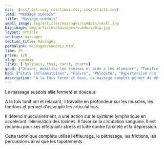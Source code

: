 ```yaml
---
css:  [css/list.css, css/links.css, css/article.css]
lead: "Massage suédois"
title: "Massage suédois"
small_image: img/articles/massages/suedois/small.jpg
big_image: img/articles/massages/suedois/big.jpg
layout: article
section: massages
section_title: Massages
permalink: massages/suedois.html
time: 2h
price: 120
slug: suedois
links: [ balinais, thai, tarif, charte]
good: ["Draine, mobilise les toxines et aide à les éliminer", "Tonifie et relance la circulation sanguine et lymphatique", "Apaise le système nerveux", "Détend musculairement en profondeur"]
bad: ["Etats inflammatoires", "Fièvre", "Phlébite", "Hypertension non traitée"]
description: "A la fois ferme et doux, ce massage complet permet de détendre les tensions musculaires et facilite le drainage et l'élimination des toxines."
---
```

Le massage suédois allie fermeté et douceur.

A la fois tonifiant et relaxant, il travaille en profondeur sur les
muscles, les tendons et permet d’assouplir les articulations.

Il détend musculairement, a une action sur le système
lymphatique en accélerant l’élimination des toxines.
Il favorise la circulation sanguine.
Il est reconnu pour ses effets anti-stress
et lutte contre l’anxiété et la dépression.

Cette technique compléte utilise l’effleurage, le pétrissage, les
frictions, les percussions ainsi que les tapotements.
